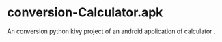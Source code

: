 # conversion-Calculator.apk
An conversion python kivy project of an android application of calculator .
